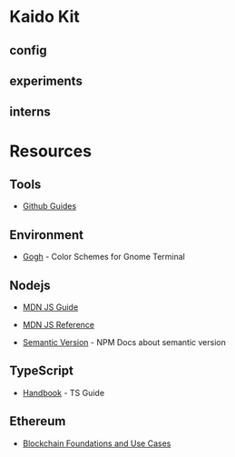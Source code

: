 # Kaido Kit

## config

## experiments

## interns

# Resources

## Tools

- [Github Guides](https://guides.github.com/)

## Environment

- [Gogh](https://mayccoll.github.io/Gogh/) - Color Schemes for Gnome Terminal


## Nodejs

- [MDN JS Guide](https://developer.mozilla.org/en-US/docs/Web/JavaScript/Guide)

- [MDN JS  Reference](https://developer.mozilla.org/en-US/docs/Web/JavaScript/Reference)

- [Semantic Version](https://docs.npmjs.com/about-semantic-versioning) - NPM Docs about semantic version


## TypeScript

- [Handbook](https://www.staging-typescript.org/docs/handbook/) - TS Guide


## Ethereum

- [Blockchain Foundations and Use Cases](https://www.coursera.org/learn/blockchain-foundations-and-use-cases)

